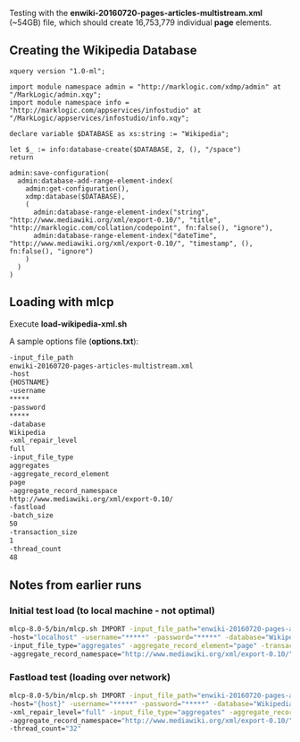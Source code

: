 
Testing with the **enwiki-20160720-pages-articles-multistream.xml** (~54GB) file, which should create 16,753,779 individual **page** elements.

## Creating the Wikipedia Database

```xquery
xquery version "1.0-ml"; 

import module namespace admin = "http://marklogic.com/xdmp/admin" at "/MarkLogic/admin.xqy";
import module namespace info = "http://marklogic.com/appservices/infostudio" at "/MarkLogic/appservices/infostudio/info.xqy";

declare variable $DATABASE as xs:string := "Wikipedia";

let $_ := info:database-create($DATABASE, 2, (), "/space")
return

admin:save-configuration(
  admin:database-add-range-element-index( 
    admin:get-configuration(), 
    xdmp:database($DATABASE), 
    (
      admin:database-range-element-index("string", "http://www.mediawiki.org/xml/export-0.10/", "title", "http://marklogic.com/collation/codepoint", fn:false(), "ignore"),
      admin:database-range-element-index("dateTime", "http://www.mediawiki.org/xml/export-0.10/", "timestamp", (), fn:false(), "ignore")
    )
  )
)
```

## Loading with mlcp

Execute **load-wikipedia-xml.sh**

A sample options file (**options.txt**):

```bash
-input_file_path
enwiki-20160720-pages-articles-multistream.xml
-host
{HOSTNAME}
-username
*****
-password
*****
-database
Wikipedia
-xml_repair_level
full 
-input_file_type
aggregates
-aggregate_record_element
page
-aggregate_record_namespace
http://www.mediawiki.org/xml/export-0.10/
-fastload 
-batch_size
50
-transaction_size
1
-thread_count
48
```


## Notes from earlier runs

### Initial test load (to local machine - not optimal)
```bash
mlcp-8.0-5/bin/mlcp.sh IMPORT -input_file_path="enwiki-20160720-pages-articles-multistream.xml" \
-host="localhost" -username="*****" -password="*****" -database="Wikipedia2" -xml_repair_level="full" \
-input_file_type="aggregates" -aggregate_record_element="page" -transaction_size="100" -thread_count="16" \
-aggregate_record_namespace="http://www.mediawiki.org/xml/export-0.10/"
```

### Fastload test (loading over network)
```bash
mlcp-8.0-5/bin/mlcp.sh IMPORT -input_file_path="enwiki-20160720-pages-articles-multistream.xml" \
-host="{host}" -username="*****" -password="*****" -database="Wikipedia" \
-xml_repair_level="full" -input_file_type="aggregates" -aggregate_record_element="page" \
-aggregate_record_namespace="http://www.mediawiki.org/xml/export-0.10/" -fastload -batch_size="20" -transaction_size="1" \
-thread_count="32"
```
